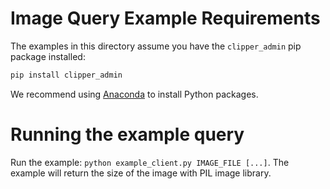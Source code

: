 
# Image Query Example Requirements

The examples in this directory assume you have the `clipper_admin` pip package installed:

```sh
pip install clipper_admin
```
We recommend using [Anaconda](https://www.continuum.io/downloads)
to install Python packages.

# Running the example query

Run the example: `python example_client.py IMAGE_FILE [...]`. The example will return the size of the image with PIL image library. 


